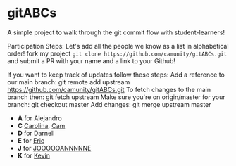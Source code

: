 # gitABCs
A simple project to walk through the git commit flow with student-learners!

Participation Steps: 
Let's add all the people we know as a list in alphabetical order!
fork my project `git clone https://github.com/camunity/gitABCs.git` and submit a PR with your name and a link to your Github! 

If you want to keep track of updates follow these steps:
Add a reference to our main branch: git remote add upstream https://github.com/camunity/gitABCs.git
To fetch changes to the main branch then: git fetch upstream 
Make sure you're on origin/master for your branch: git checkout master
Add changes: git merge upstream master 

* **A** for Alejandro
* **C** [Carolina](https://github.com/crestrepo12), [Cam](https://github.com/camunity)
* **D** for Darnell 
* **E** for [Eric](https://github.com/husheric)
* **J** for [JOOOOOANNNNNE](https://media.giphy.com/media/n9dkax2Z0eCTC/giphy.gif) 
* **K** for [Kevin](https://github.com/kevina101)


